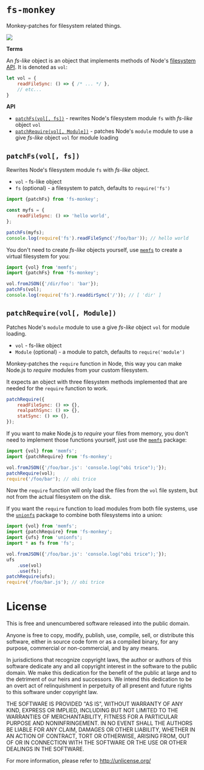 # `fs-monkey`

Monkey-patches for filesystem related things.

[![][npm-img]][npm-url]

**Terms**

An *fs-like* object is an object that implements methods of Node's
[filesystem API](https://nodejs.org/api/fs.html#fs_buffer_api).
It is denoted as `vol`:

```js
let vol = {
    readFileSync: () => { /* ... */ },
    // etc...
}
```


**API**

 - [`patchFs(vol[, fs])`](#patchfsvol-fs) - rewrites Node's filesystem module `fs` with *fs-like* object `vol`
 - [`patchRequire(vol[, Module])`](#patchrequirevol-module) - patches Node's `module` module to use a give *fs-like* object `vol` for module loading


## `patchFs(vol[, fs])`

Rewrites Node's filesystem module `fs` with *fs-like* object.

 - `vol` - fs-like object
 - `fs` (optional) - a filesystem to patch, defaults to `require('fs')`

```js
import {patchFs} from 'fs-monkey';

const myfs = {
    readFileSync: () => 'hello world',
};

patchFs(myfs);
console.log(require('fs').readFileSync('/foo/bar')); // hello world
```

You don't need to create *fs-like* objects yourself, use [`memfs`](https://github.com/streamich/memfs)
to create a virtual filesystem for you:

```js
import {vol} from 'memfs';
import {patchFs} from 'fs-monkey';

vol.fromJSON({'/dir/foo': 'bar'});
patchFs(vol);
console.log(require('fs').readdirSync('/')); // [ 'dir' ]
```


## `patchRequire(vol[, Module])`

Patches Node's `module` module to use a give *fs-like* object `vol` for module loading.

 - `vol` - fs-like object
 - `Module` (optional) - a module to patch, defaults to `require('module')`

Monkey-patches the `require` function in Node, this way you can make
Node.js to *require* modules from your custom filesystem.

It expects an object with three filesystem methods implemented that are
needed for the `require` function to work.

```js
patchRequire({
    readFileSync: () => {},
    realpathSync: () => {},
    statSync: () => {},
});
```

If you want to make Node.js to *require* your files from memory, you
don't need to implement those functions yourself, just use the
[`memfs`](https://github.com/streamich/memfs) package:

```js
import {vol} from 'memfs';
import {patchRequire} from 'fs-monkey';

vol.fromJSON({'/foo/bar.js': 'console.log("obi trice");'});
patchRequire(vol);
require('/foo/bar'); // obi trice
```

Now the `require` function will only load the files from the `vol` file
system, but not from the actual filesystem on the disk.

If you want the `require` function to load modules from both file
systems, use the [`unionfs`](https://github.com/streamich/unionfs) package
to combine both filesystems into a union:

```js
import {vol} from 'memfs';
import {patchRequire} from 'fs-monkey';
import {ufs} from 'unionfs';
import * as fs from 'fs';

vol.fromJSON({'/foo/bar.js': 'console.log("obi trice");'});
ufs
    .use(vol)
    .use(fs);
patchRequire(ufs);
require('/foo/bar.js'); // obi trice
```

[npm-img]: https://img.shields.io/npm/v/fs-monkey.svg
[npm-url]: https://www.npmjs.com/package/fs-monkey


# License

This is free and unencumbered software released into the public domain.

Anyone is free to copy, modify, publish, use, compile, sell, or
distribute this software, either in source code form or as a compiled
binary, for any purpose, commercial or non-commercial, and by any
means.

In jurisdictions that recognize copyright laws, the author or authors
of this software dedicate any and all copyright interest in the
software to the public domain. We make this dedication for the benefit
of the public at large and to the detriment of our heirs and
successors. We intend this dedication to be an overt act of
relinquishment in perpetuity of all present and future rights to this
software under copyright law.

THE SOFTWARE IS PROVIDED "AS IS", WITHOUT WARRANTY OF ANY KIND,
EXPRESS OR IMPLIED, INCLUDING BUT NOT LIMITED TO THE WARRANTIES OF
MERCHANTABILITY, FITNESS FOR A PARTICULAR PURPOSE AND NONINFRINGEMENT.
IN NO EVENT SHALL THE AUTHORS BE LIABLE FOR ANY CLAIM, DAMAGES OR
OTHER LIABILITY, WHETHER IN AN ACTION OF CONTRACT, TORT OR OTHERWISE,
ARISING FROM, OUT OF OR IN CONNECTION WITH THE SOFTWARE OR THE USE OR
OTHER DEALINGS IN THE SOFTWARE.

For more information, please refer to <http://unlicense.org/>
